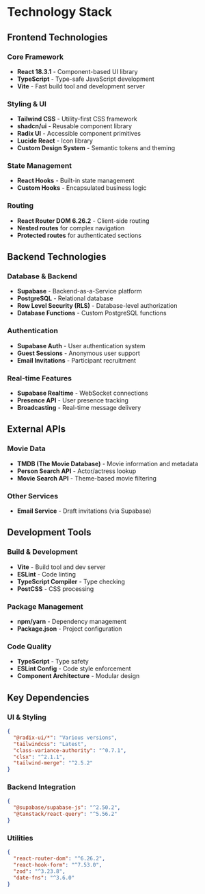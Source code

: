# Technology Stack

## Frontend Technologies

### Core Framework
- **React 18.3.1** - Component-based UI library
- **TypeScript** - Type-safe JavaScript development
- **Vite** - Fast build tool and development server

### Styling & UI
- **Tailwind CSS** - Utility-first CSS framework
- **shadcn/ui** - Reusable component library
- **Radix UI** - Accessible component primitives
- **Lucide React** - Icon library
- **Custom Design System** - Semantic tokens and theming

### State Management
- **React Hooks** - Built-in state management
- **Custom Hooks** - Encapsulated business logic

### Routing
- **React Router DOM 6.26.2** - Client-side routing
- **Nested routes** for complex navigation
- **Protected routes** for authenticated sections

## Backend Technologies

### Database & Backend
- **Supabase** - Backend-as-a-Service platform
- **PostgreSQL** - Relational database
- **Row Level Security (RLS)** - Database-level authorization
- **Database Functions** - Custom PostgreSQL functions

### Authentication
- **Supabase Auth** - User authentication system
- **Guest Sessions** - Anonymous user support
- **Email Invitations** - Participant recruitment

### Real-time Features
- **Supabase Realtime** - WebSocket connections
- **Presence API** - User presence tracking
- **Broadcasting** - Real-time message delivery

## External APIs

### Movie Data
- **TMDB (The Movie Database)** - Movie information and metadata
- **Person Search API** - Actor/actress lookup
- **Movie Search API** - Theme-based movie filtering

### Other Services
- **Email Service** - Draft invitations (via Supabase)

## Development Tools

### Build & Development
- **Vite** - Build tool and dev server
- **ESLint** - Code linting
- **TypeScript Compiler** - Type checking
- **PostCSS** - CSS processing

### Package Management
- **npm/yarn** - Dependency management
- **Package.json** - Project configuration

### Code Quality
- **TypeScript** - Type safety
- **ESLint Config** - Code style enforcement
- **Component Architecture** - Modular design

## Key Dependencies

### UI & Styling
```json
{
  "@radix-ui/*": "Various versions",
  "tailwindcss": "Latest",
  "class-variance-authority": "^0.7.1",
  "clsx": "^2.1.1",
  "tailwind-merge": "^2.5.2"
}
```

### Backend Integration
```json
{
  "@supabase/supabase-js": "^2.50.2",
  "@tanstack/react-query": "^5.56.2"
}
```

### Utilities
```json
{
  "react-router-dom": "^6.26.2",
  "react-hook-form": "^7.53.0",
  "zod": "^3.23.8",
  "date-fns": "^3.6.0"
}
```